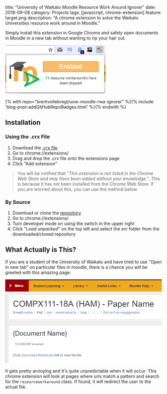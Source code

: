 title: "University of Waikato Moodle Resource Work Around Ignorer"
date: 2018-09-08
category: Projects
tags: [javascript, chrome-extension]
feature: target.png
description: "A chrome extension to solve the Waikato Universities resource work around in Moodle."

Simply install this extension in Google Chrome and safely open documents in Moodle in a new tab without wanting to rip your hair out.

![Extension Popup](/post-assets/uow-moodle-rwa-ignorer/extension-popup.png)

{% with repo="brentvollebregt/uow-moodle-rwa-ignorer" %}{% include 'blog-post-addGitHubRepoBadges.html' %}{% endwith %}

## Installation
### Using the .crx File
1. Download the [.crx file](https://github.com/brentvollebregt/uow-moodle-rwa-ignorer/raw/master/uow-moodle-rwa-ignorer.crx)
2. Go to chrome://extensions/
3. Drag and drop the .crx file onto the extensions page
4. Click "Add extension"

> You will be notified that "*This extension is not listed in the Chrome Web Store and may have been added without your knowledge.*". This is because it has not been installed from the Chrome Web Store. If you are worried about this, you can use the method below.

### By Source
1. Download or clone the [repository](https://github.com/brentvollebregt/uow-moodle-rwa-ignorer)
2. Go to chrome://extensions/
3. Turn developer mode on using the switch in the upper right
4. Click "*Load unpacked*" on the top left and select the *src* folder from the downloaded/cloned repository

## What Actually is This?
If you are a student of the University of Waikato and have tried to use "Open in new tab" on particular files in moodle, there is a chance you will be greeted with this amazing page:

![Extension Popup](/post-assets/uow-moodle-rwa-ignorer/target.png)

It gets pretty annoying and it's quite unpredictable when it will occur. This chrome extension will look at pages where urls match a pattern and search for the `resourceworkaround` class. If found, it will redirect the user to the actual file.